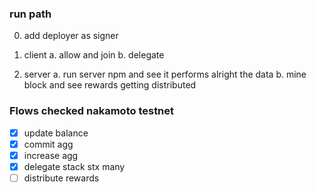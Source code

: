 ### run path

0. add deployer as signer

1. client
   a. allow and join
   b. delegate
2. server
   a. run server npm and see it performs alright the data
   b. mine block and see rewards getting distributed

### Flows checked nakamoto testnet

- [x] update balance
- [x] commit agg
- [x] increase agg
- [x] delegate stack stx many
- [ ] distribute rewards
